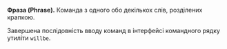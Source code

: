 <a name="will-phrase"></a> **Фраза (Phrase).** Команда з одного обо декількох слів, розділених крапкою.

Завершена послідовність вводу команд в інтерфейсі командного рядку утиліти `willbe`.  
